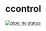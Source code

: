 # ccontrol

[![pipeline status](https://gitlab.com/denisrudnei/ccontrol-nuxt/badges/master/pipeline.svg)](https://gitlab.com/denisrudnei/ccontrol-nuxt/commits/master)